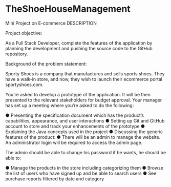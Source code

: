 # TheShoeHouseManagement
Mini Project on E-commerce
DESCRIPTION

Project objective:

As a Full Stack Developer, complete the features of the application by planning the development and pushing the source code to the GitHub repository.

Background of the problem statement:

Sporty Shoes is a company that manufactures and sells sports shoes. They have a walk-in store, and now, they wish to launch their ecommerce portal sportyshoes.com.

You’re asked to develop a prototype of the application. It will be then presented to the relevant stakeholders for budget approval. Your manager has set up a meeting where you’re asked to do the following:

● Presenting the specification document which has the product’s capabilities, appearance, and user interactions ● Setting up Git and GitHub account to store and track your enhancements of the prototype ● Explaining the Java concepts used in the project ● Discussing the generic features of the product: ● There will be an admin to manage the website. An administrator login will be required to access the admin page.

The admin should be able to change his password if he wants, he should be able to:

● Manage the products in the store including categorizing them ● Browse the list of users who have signed up and be able to search users ● See purchase reports filtered by date and category
